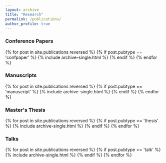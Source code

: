 ```yaml
---
layout: archive
title: "Research"
permalink: /publications/
author_profile: true
---
```


<div style="margin-bottom: 0.5em;">

  <h3> Conference Papers </h3>
  {% for post in site.publications reversed %}
    {% if post.pubtype == 'confpaper' %}
        {% include archive-single.html %}
    {% endif %}
  {% endfor %}

  <h3> Manuscripts </h3>
  {% for post in site.publications reversed %}
    {% if post.pubtype == 'manuscript' %}
        {% include archive-single.html %}
    {% endif %}
  {% endfor %}

  <h3> Master's Thesis </h3>
  {% for post in site.publications reversed %}
    {% if post.pubtype == 'thesis' %}
        {% include archive-single.html %}
    {% endif %}
  {% endfor %}

  <h3> Talks </h3>
  {% for post in site.publications reversed %}
    {% if post.pubtype == 'talk' %}
        {% include archive-single.html %}
    {% endif %}
  {% endfor %}

</div>
